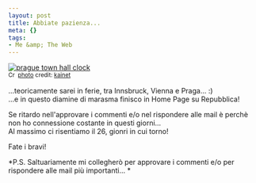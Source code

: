 ```yaml
--- 
layout: post
title: Abbiate pazienza...
meta: {}
tags: 
- Me &amp; The Web
---
```

<a href="http://www.flickr.com/photos/78888043@N00/530100860/" title="prague town hall clock" target="_blank"><img src="http://farm2.static.flickr.com/1374/530100860_096e2e7c32.jpg" alt="prague town hall clock" border="0" /></a>  
<small><a href="http://creativecommons.org/licenses/by/2.0/" title="Attribution License" target="_blank"><img src="http://www.lastknight.com/wp-content/plugins/photo-dropper/images/cc.png" alt="Creative Commons License" border="0" width="16" height="16" align="absmiddle" /></a> <a href="http://www.photodropper.com/photos/" target="_blank">photo</a> credit: <a href="http://www.flickr.com/photos/78888043@N00/530100860/" title="kainet" target="_blank">kainet</a></small>  
  
...teoricamente sarei in ferie, tra Innsbruck, Vienna e Praga... :)  
...e in questo diamine di marasma finisco in Home Page su Repubblica!  
  
Se ritardo nell'approvare i commenti e/o nel rispondere alle mail è perchè non ho connessione costante in questi giorni...  
Al massimo ci risentiamo il 26, gionri in cui torno!  
  
Fate i bravi!  
  
*P.S. Saltuariamente mi collegherò per approvare i commenti e/o per rispondere alle mail più importanti... *  
  
  
 
